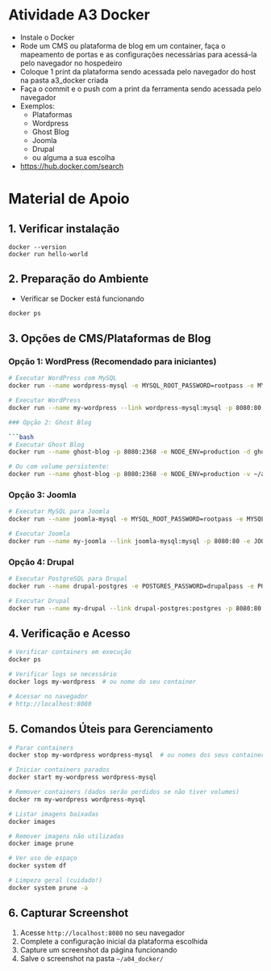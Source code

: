 # Atividade A3 Docker

- Instale o Docker
- Rode um CMS ou plataforma de blog em um container, faça o mapeamento de portas e as configurações necessárias para acessá-la pelo navegador no hospedeiro
- Coloque 1 print da plataforma sendo acessada pelo navegador do host na pasta a3_docker criada
- Faça o commit e o push com a print da ferramenta sendo acessada pelo navegador 
- Exemplos:
    - Plataformas
    - Wordpress
    - Ghost Blog
    - Joomla
    - Drupal
    - ou alguma a sua escolha
- https://hub.docker.com/search 

# Material de Apoio

## 1. Verificar instalação

```
docker --version
docker run hello-world
```

## 2. Preparação do Ambiente

- Verificar se Docker está funcionando

```bash
docker ps
```

## 3. Opções de CMS/Plataformas de Blog


### Opção 1: WordPress (Recomendado para iniciantes)

```bash
# Executar WordPress com MySQL
docker run --name wordpress-mysql -e MYSQL_ROOT_PASSWORD=rootpass -e MYSQL_DATABASE=wordpress -e MYSQL_USER=wpuser -e MYSQL_PASSWORD=wppass -d mysql:5.7

# Executar WordPress
docker run --name my-wordpress --link wordpress-mysql:mysql -p 8080:80 -e WORDPRESS_DB_HOST=mysql:3306 -e WORDPRESS_DB_USER=wpuser -e WORDPRESS_DB_PASSWORD=wppass -e WORDPRESS_DB_NAME=wordpress -d wordpress

### Opção 2: Ghost Blog

```bash
# Executar Ghost Blog
docker run --name ghost-blog -p 8080:2368 -e NODE_ENV=production -d ghost:latest

# Ou com volume persistente:
docker run --name ghost-blog -p 8080:2368 -e NODE_ENV=production -v ~/a04_docker/ghost-data:/var/lib/ghost/content -d ghost:latest
```

### Opção 3: Joomla

```bash
# Executar MySQL para Joomla
docker run --name joomla-mysql -e MYSQL_ROOT_PASSWORD=rootpass -e MYSQL_DATABASE=joomla -e MYSQL_USER=joomla -e MYSQL_PASSWORD=joomlapass -d mysql:5.7

# Executar Joomla
docker run --name my-joomla --link joomla-mysql:mysql -p 8080:80 -e JOOMLA_DB_HOST=mysql:3306 -e JOOMLA_DB_USER=joomla -e JOOMLA_DB_PASSWORD=joomlapass -e JOOMLA_DB_NAME=joomla -d joomla:latest
```

### Opção 4: Drupal

```bash
# Executar PostgreSQL para Drupal
docker run --name drupal-postgres -e POSTGRES_PASSWORD=drupalpass -e POSTGRES_DB=drupal -e POSTGRES_USER=drupal -d postgres:13

# Executar Drupal
docker run --name my-drupal --link drupal-postgres:postgres -p 8080:80 -d drupal:latest
```

## 4. Verificação e Acesso

```bash
# Verificar containers em execução
docker ps

# Verificar logs se necessário
docker logs my-wordpress  # ou nome do seu container

# Acessar no navegador
# http://localhost:8080
```

## 5. Comandos Úteis para Gerenciamento

```bash
# Parar containers
docker stop my-wordpress wordpress-mysql  # ou nomes dos seus containers

# Iniciar containers parados
docker start my-wordpress wordpress-mysql

# Remover containers (dados serão perdidos se não tiver volumes)
docker rm my-wordpress wordpress-mysql

# Listar imagens baixadas
docker images

# Remover imagens não utilizadas
docker image prune

# Ver uso de espaço
docker system df

# Limpeza geral (cuidado!)
docker system prune -a
```

## 6. Capturar Screenshot

1. Acesse `http://localhost:8080` no seu navegador
2. Complete a configuração inicial da plataforma escolhida
3. Capture um screenshot da página funcionando
4. Salve o screenshot na pasta `~/a04_docker/`
